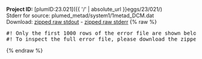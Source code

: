 **Project ID:** [plumID:23.021]({{ '/' | absolute_url }}eggs/23/021/)  
Stderr for source:  plumed_metad/system1/1metad_DCM.dat   
Download: [zipped raw stdout](1metad_DCM.dat.plumed.stdout.txt.zip) - [zipped raw stderr](1metad_DCM.dat.plumed.stderr.txt.zip) 
{% raw %}
<pre>
#! Only the first 1000 rows of the error file are shown below
#! To inspect the full error file, please download the zipped raw stderr file above
</pre>
{% endraw %}
